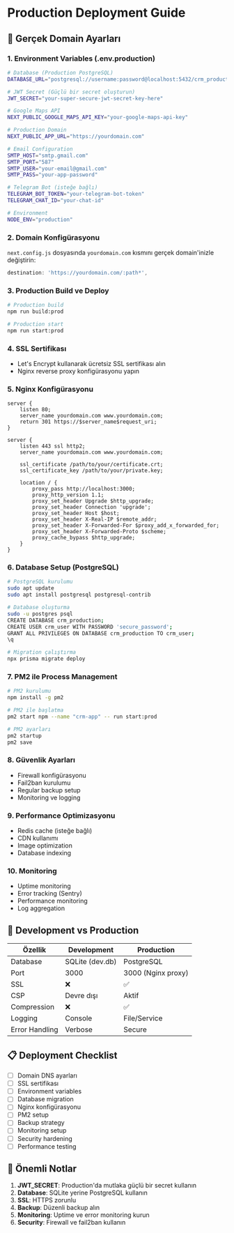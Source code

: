 # Production Deployment Guide

## 🚀 Gerçek Domain Ayarları

### 1. Environment Variables (.env.production)

```bash
# Database (Production PostgreSQL)
DATABASE_URL="postgresql://username:password@localhost:5432/crm_production"

# JWT Secret (Güçlü bir secret oluşturun)
JWT_SECRET="your-super-secure-jwt-secret-key-here"

# Google Maps API
NEXT_PUBLIC_GOOGLE_MAPS_API_KEY="your-google-maps-api-key"

# Production Domain
NEXT_PUBLIC_APP_URL="https://yourdomain.com"

# Email Configuration
SMTP_HOST="smtp.gmail.com"
SMTP_PORT="587"
SMTP_USER="your-email@gmail.com"
SMTP_PASS="your-app-password"

# Telegram Bot (isteğe bağlı)
TELEGRAM_BOT_TOKEN="your-telegram-bot-token"
TELEGRAM_CHAT_ID="your-chat-id"

# Environment
NODE_ENV="production"
```

### 2. Domain Konfigürasyonu

`next.config.js` dosyasında `yourdomain.com` kısmını gerçek domain'inizle değiştirin:

```javascript
destination: 'https://yourdomain.com/:path*',
```

### 3. Production Build ve Deploy

```bash
# Production build
npm run build:prod

# Production start
npm run start:prod
```

### 4. SSL Sertifikası

- Let's Encrypt kullanarak ücretsiz SSL sertifikası alın
- Nginx reverse proxy konfigürasyonu yapın

### 5. Nginx Konfigürasyonu

```nginx
server {
    listen 80;
    server_name yourdomain.com www.yourdomain.com;
    return 301 https://$server_name$request_uri;
}

server {
    listen 443 ssl http2;
    server_name yourdomain.com www.yourdomain.com;

    ssl_certificate /path/to/your/certificate.crt;
    ssl_certificate_key /path/to/your/private.key;

    location / {
        proxy_pass http://localhost:3000;
        proxy_http_version 1.1;
        proxy_set_header Upgrade $http_upgrade;
        proxy_set_header Connection 'upgrade';
        proxy_set_header Host $host;
        proxy_set_header X-Real-IP $remote_addr;
        proxy_set_header X-Forwarded-For $proxy_add_x_forwarded_for;
        proxy_set_header X-Forwarded-Proto $scheme;
        proxy_cache_bypass $http_upgrade;
    }
}
```

### 6. Database Setup (PostgreSQL)

```bash
# PostgreSQL kurulumu
sudo apt update
sudo apt install postgresql postgresql-contrib

# Database oluşturma
sudo -u postgres psql
CREATE DATABASE crm_production;
CREATE USER crm_user WITH PASSWORD 'secure_password';
GRANT ALL PRIVILEGES ON DATABASE crm_production TO crm_user;
\q

# Migration çalıştırma
npx prisma migrate deploy
```

### 7. PM2 ile Process Management

```bash
# PM2 kurulumu
npm install -g pm2

# PM2 ile başlatma
pm2 start npm --name "crm-app" -- run start:prod

# PM2 ayarları
pm2 startup
pm2 save
```

### 8. Güvenlik Ayarları

- Firewall konfigürasyonu
- Fail2ban kurulumu
- Regular backup setup
- Monitoring ve logging

### 9. Performance Optimizasyonu

- Redis cache (isteğe bağlı)
- CDN kullanımı
- Image optimization
- Database indexing

### 10. Monitoring

- Uptime monitoring
- Error tracking (Sentry)
- Performance monitoring
- Log aggregation

## 🔧 Development vs Production

| Özellik | Development | Production |
|---------|-------------|------------|
| Database | SQLite (dev.db) | PostgreSQL |
| Port | 3000 | 3000 (Nginx proxy) |
| SSL | ❌ | ✅ |
| CSP | Devre dışı | Aktif |
| Compression | ❌ | ✅ |
| Logging | Console | File/Service |
| Error Handling | Verbose | Secure |

## 📋 Deployment Checklist

- [ ] Domain DNS ayarları
- [ ] SSL sertifikası
- [ ] Environment variables
- [ ] Database migration
- [ ] Nginx konfigürasyonu
- [ ] PM2 setup
- [ ] Backup strategy
- [ ] Monitoring setup
- [ ] Security hardening
- [ ] Performance testing

## 🚨 Önemli Notlar

1. **JWT_SECRET**: Production'da mutlaka güçlü bir secret kullanın
2. **Database**: SQLite yerine PostgreSQL kullanın
3. **SSL**: HTTPS zorunlu
4. **Backup**: Düzenli backup alın
5. **Monitoring**: Uptime ve error monitoring kurun
6. **Security**: Firewall ve fail2ban kullanın

